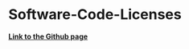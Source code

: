 # Software-Code-Licenses
[**Link to the Github page**](https://bankaster.github.io/Software-Code-Licenses/)
